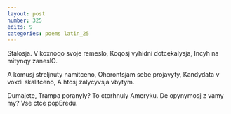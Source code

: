 ```yaml
---
layout: post
number: 325
edits: 9
categories: poems latin_25
---
```


Stalosja.
V koxnoqo svoje remeslo,
Koqosj vyhidni dotcekalysja,
Incyh na mitynqy zaneslO.

A komusj streljnuty namitceno,
Ohorontsjam sebe projavyty,
Kandydata v voxdi skalitceno,
A htosj zalycyvsja vbytym.

Dumajete, Trampa poranyly?
To ctorhnuly Ameryku.
De opynymosj z vamy my?
Vse ctce popEredu.
